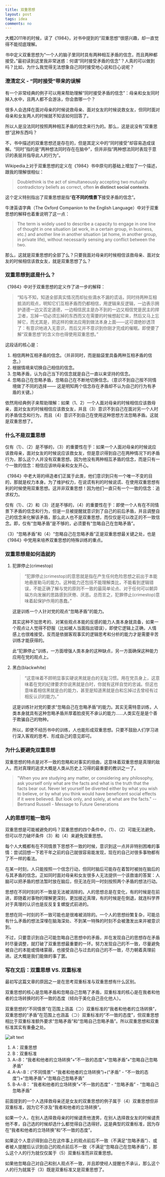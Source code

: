 ```yaml
---
title: 双重思想
layout: post
tags: idea
comments: no
---
```


<!-- 本文跟很久之前写的双重标准会有些重复的地方。 -->

大概2011年的时候，读了《1984》，对书中提到的“双重思想”很感兴趣，却一直觉得不能彻底理解。

书中定义双重思想为“一个人的脑子里同时具有两种相互矛盾的信念，而且两种都接受。”最初读到这里我非常迷惑：何谓“同时接受矛盾的信念”？人真的可以做到吗？比如，为什么我觉得无法想象自己同时接受地心说和日心说呢？

### 澄清定义 - “同时接受”带来的误解

有一个非常经典的例子可以用来帮助理解“同时接受矛盾的信念”：母亲和女友同时掉入水中，且两人都不会游泳，你会救哪一个？

很多人会选择在面对母亲的时候说救母亲、面对女友的时候说救女友，但同时面对母亲和女友两人的时候就不知该如何回答了。

所以人是没法同时按照两种相互矛盾的信念来行为的。那么，这是说没有“双重思想”这种东西吗？

不，书中描述的双重思想还是存在的，但是其定义中的“同时接受”却容易造成误解。“同时”指的是“两种想法同时存在在脑中”，但并非指“两种想法同时表现于意识的表层并指导此人的行为”。

Wikipedia上对于双重思想的定义在《1984》书中原句的基础上增加了一个描述，跟我的理解很相似：

> Doublethink is the act of simultaneously accepting two mutually contradictory beliefs as correct, often **in distinct social contexts**.

这个定义特别指出了双重思想是指“**在不同的情景下**接受矛盾的信念”。

牛津英语字典（The Oxford Companion to the English Language）中对于双重思想的解释也着重说明了这一点：

> The term is widely used to describe a capacity to engage in one line of thought in one situation (at work, in a certain group, in business, etc.) and another line in another situation (at home, in another group, in private life), without necessarily sensing any conflict between the two.

那么，这就是双重思想的全部了么？只要我面对母亲的时候相信该救母亲、面对女友的时候相信该救女友，就是双重思想了么？

### 双重思想到底是什么？

《1984》中对于双重思想的定义作了进一步的解释：

> “知与不知，知道全部真实情况而却扯些滴水不漏的谎话，同时持两种互相抵消的观点，明知它们互相矛盾而仍都相信，用逻辑来反逻辑，一边表示拥护道德一边又否定道德，一边相信民主是办不到的一边又相信党是民主的捍卫者，忘掉一切必须忘掉的东西而又在需要的时候想起它来，然后又马上忘掉它，而尤其是，把这样的做法应用到做法本身上面——这可谓绝妙透顶了：有意识地进入无意识，而后又并不意识到你刚才完成的催眠。即使要了解“双重思想”的含义你也得使用双重思想。”

这段话的核心是：

1. 相信两种互相矛盾的信念。（并非同时，而是脑袋里具备两种互相矛盾的信念。）
2. 根据情境来切换自己相信的信念。
3. 忽略矛盾，认为自己当下的信念就是自己一直以来坚持的信念。
4. 忽略自己在忽略矛盾，忽略自己在不断地切换信念。（意识不到自己按不同情境做了不同的选择 —— 这是明知两个信念存在矛盾却不认为自己的行为有矛盾的关键。）

依然用经典例子来帮助理解：如果（1、2）一个人面对母亲的时候相信应该救母亲，面对女友的时候相信应该救女友，并且（3）意识不到自己在面对另一个人时的矛盾信念和行为，而且（4）意识不到自己在使用这种思想方法忽略矛盾。这就是双重思想了。

### 什么不是双重思想

仅有（1）、（2）是不够的，（3）的重要性在于：如果一个人面对母亲的时候说应该救母亲，面对女友的时候说应该救女友，但是意识得到自己在两种情况下的矛盾行为，那么这个人并没有双重思想。因为他没有两种相互矛盾的信念，而是只有一个一致的信念：相信应该哄母亲和女友开心。

《1984》中老大哥的缔造者们正属于此类，他们意识到只有一个唯一不变的目的，那就是权力本身。为了维护权力，在说谎有利的时候说谎、在使用双重思想有利的时候使用双重思想。这并非双重思想！因为他们一直只有一个一致的信念：追求权力。

仅有（1）、（2）和（3）还是不够的，（4）的重要性在于：即使一个人有在不同情景下矛盾的信念和行为，但是一旦被提醒就意识到了自己的前后矛盾，并且调整自己的信念来化解该矛盾，那么此人也不是双重思想，而仅仅是可以改正的不一致信念。即，仅有“忽略矛盾”是不够的，必须要有“忽略自己在忽略矛盾”。

（3）“忽略矛盾”和（4）“忽略自己在忽略矛盾”正是双重思想最关键之处，也是《1984》中党用来培养双重思想的特殊训练的重点。

### 双重思想是如何造就的

1. 犯罪停止(crimestop) 

    > “犯罪停止(crimestop)的意思就是指在产生任何危险思想之前出于本能地悬崖勒马的能力。这种能力还包括不能理解类比，不能看到逻辑错误，不能正确了解与党的原则不一致的最简单论点、对于任何可以朝异端方向发展的思路感到厌倦、厌恶。总而言之，犯罪停止(crimestop)意味着起保护作用的愚蠢。”

    这是训练一个人针对党的观点“忽略矛盾”的能力。

    其实这种不加思考的、对某些观点本能的反感的能力人类本身就具备，如果一个观点让人觉得不舒服（比如被人当面指出错误），即使它逻辑上正确，人情感上也很难接受。反而是依据客观事实的逻辑思考和分析的能力才是需要辛苦训练才能获得的。

    此“犯罪停止”训练，一方面增强人类本身的这种缺点，另一方面确保这种能力应用在党的观点上。

2. 黑白(blackwhite)

    > “这意味着不顾明显事实硬说黑就是白的无耻习惯。用在党员身上，这意味着在党的纪律要求你说黑就是白时，你就有这样自觉的忠诚。但这也意味着相信黑就是白的能力，甚至是知道黑就是白和忘掉过去曾经有过相反认识的能力。”

    这是训练针对党的要求“忽略自己在忽略矛盾”的能力。其实无需特意训练，人类本身就具有这种忽略矛盾并厚着脸皮死不承认的能力……人类实在是是个善于欺骗自己的物种。

    所以，即使不经历书中的训练，人也能形成双重思想。只要不鼓励人们学习进行深入客观的思考、形成自己的意见即可。

### 为什么要避免双重思想

双重思想的特点是对不一致的忽略和对事实的扭曲，这意味着双重思想是真理的敌人。而对真理的追求大概是人类从历史上习得的最重要的教训之一了。

> "When you are studying any matter, or considering any philosophy, ask yourself only what are the facts and what is the truth that the facts bear out. Never let yourself be diverted either by what you wish to believe, or by what you think would have beneficent social effects if it were believed. But look only, and solely, at what are the facts." 
> -- Bertrand Russell - Message to Future Generations

### 人的思想可能一致吗

双重思想是可能被避免的吗？双重思想的四个条件中，（1）、（2）可能无法避免，但可以尽力破坏条件（3）和（4）来避免双重思想。

每个人大概都有在不同情景下思想不一致的时候，意识到这一点并非特别困难的事情：尝试回想一下若干年之前的自己就很容易能发现，现在的自己对很多事物都有了不一样的看法。

在某一时刻，人只能按照一个信念行动，但同时脑后可能存在着暂时被抛在脑后的与其矛盾的信念。正如同时面对母亲和女友很多人无法提供一个该救谁的答案：人脑可以把矛盾的想法暂时放在脑后，但无法在同一时刻按照两个矛盾的想法行动。

思想在不同时刻的不一致是无法被消除的。人的思想总是在变化，有的时候是在前进，即随着对事物的理解更深刻，更加接近真理，有的时候是在倒退，就连科学界对于真理的认识也是反反复复螺旋式前进的。

思想在同一时刻的不一致可能也是很难被消除的。一个人的思想纷繁复杂，可能总有什么矛盾的想法深埋在脑海深处、不到某一特殊的时刻不会被激发出来并被意识到。

不过，只要意识到自己可能忽略自己思想中的矛盾，并在发现自己的思想存在矛盾时尽量调整，就打破了双重思想最重要的一环。努力发现自己的不一致，尽量避免被自己的本能或情绪蒙蔽，也接受自己与过去的自己的不一致，尽力朝着真理前进。这大概是我们能做的事了罢。

### 写在文后：双重思想 VS. 双重标准

最初写这篇文章的原因之一是在思考双重标准与双重思想有什么区别。

双重思想的核心是忽略矛盾和忽略自己忽略了矛盾，双重标准的核心是在我者和他者的立场转换时的不一致的态度（倾向于美化自己丑化他人）。

双重思想的“不同情景”在范围上涵盖（⊃）双重标准的“我者和他者的立场转换”，双重思想的“矛盾”在范围上也涵盖（⊃）双重标准的“不一致的态度”，但双重思想相比于双重标准额外要求“忽略矛盾”和“忽略自己忽略矛盾”。所以双重思想和双重标准其实有重叠之处。

![alt text](https://upload.wikimedia.org/wikipedia/commons/d/da/Set_intersection.svg)

1. A：双重思想
2. B：双重标准
3. A∩B：“我者和他者的立场转换”+“不一致的态度”+“忽略矛盾”+“忽略自己忽略矛盾”
4. A-A∩B：(“不同情景” - “我者和他者的立场转换”)+(“矛盾” - “不一致的态度”)+“忽略矛盾”+“忽略自己忽略矛盾”
5. B-A∩B： “我者和他者的立场转换”+“不一致的态度” - “忽略矛盾” - “忽略自己忽略矛盾”

前面提到的一个人选择救母亲还是女友的双重思想的例子属于（4）双重思想但非双重标准，因为它不涉及“我者和他者的立场转换”。

如果一个人，在别人选择救母亲的时候谴责他渣男，在别人选择救女友的时候谴责他不孝，自己选的时候却选什么都觉得自己选得好。这是典型的双重标准，因为存在“我者和他者的立场转换”和“不一致的态度”。

如果这个人意识得到自己在这件事上的观点前后不一致（不满足“忽略矛盾”）、或者被人提醒后认识到自己的观点前后不一致（不满足“忽略自己在忽略矛盾”），那么这个人的行为就仅仅属于（5）双重标准而非双重思想。

如果他忽略自己对自己和别人观点不一致，并且即使经人提醒也不承认，那么这个人的行为就属于（3）既是双重标准又是双重思想了。

<!-- ####双重思想的定义
《1984》中对于双重思想的定义是：“一个人的脑子里同时具有两种相互矛盾的信念，而且两种都接受。”
值得注意的是：同时具有，并不意味着同时使用她们、按照它们来行为。
####解释
《1984》中对于定义做了进一步的解释：“知与不知，知道全部真实情况而却扯些滴水不漏的谎话，同时持两种互相抵消的观点，明知它们互相矛盾而仍都相信，用逻辑来反逻辑，一边表示拥护道德一边又否定道德，一边相信民主是办不到的一边又相信党是民主的捍卫者，忘掉一切必须忘掉的东西而又在需要的时候想起它来，然后又马上忘掉它，而尤其是，把这样的做法应用到做法本身上面——这可谓绝妙透顶了：有意识地进入无意识，而后又并不意识到你刚才完成的催眠。即使要了解“双重思想”的含义你也得使用双重思想。”

“党员不仅需要有正确的观点,而且需要正确的本能。要求他必须具备的各种信念和态度,有许多从来没有向他明确说明过,而且若要明确说明,势必暴露英社固有的内在矛盾。如果他是个天生正统的人——新话叫思想好(goodthinker)——他不论在什么情况下想也不用想,都会知道,正确的信念应该是什么,应该有什么感情。反正,在儿童时代就受到以犯罪停止(crimestop)、黑白(blackwhite)、双重思想(doublethink)这样的新话词汇为中心的细致的精神训练,使他不愿意也不能够对任何问题有太深太多的想法。

对于党员,不要求他有私人的感情,也不允许他有热情的减退。他应该生活在对外敌内奸感到仇恨、对胜利感到得意、对党的力量和英明感到五体投地的那种狂热情绪之中。他对简单乏味的生活所产生的不满,被有意识地引导到向外发泄出来,消失在两分钟仇恨这样的花样上。至于可能引起怀疑或造反倾向的思想,则用他早期受到的内心纪律训练而事先就加以扼杀了。这种训练的最初和最简单的一个阶段,新话叫做犯罪停止(crimestop),在孩子们很小的时候就可以进行。犯罪停止(crimestop)的意思就是指在产生任何危险思想之前出于本能地悬崖勒马的能力。这种能力还包括不能理解类比,不能看到逻辑错误,不能正确了解与英社原则不一致的最简单的论点、对于任何可以朝异端方向发展的思路感到厌倦、厌恶。总而言之,犯罪停止(crimestop)意味着起保护作用的愚蠢。但光是愚蠢还不够,还要保持充分正统,这就要求对自己的思维过程能加以控制,就象表演柔软体操的杂技演员控制自己身体一样。大洋国社会的根本信念是,老大哥全能,党一贯正确。但由于在现实生活中老大哥并不全能,党也并不一贯正确。这就需要在处理事实时要始终不懈地、时时刻刻地保持灵活性。这方面的一个关键字眼是黑白(blackwhite)。这个字眼象新话中的许多其他字眼一样,有两个相互矛盾的含义。用在对方身上,这意味着不顾明显事实硬说黑就是白的无耻习惯。用在党员身上,这意味着在党的纪律要求你说黑就是白时,你就有这样自觉的忠诚。但这也意味着相信黑就是白的能力,甚至是知道黑就是白和忘掉过去曾经有过相反认识的能力。这就要求不断窜改过去,而要窜改过去只有用那个实际上包括所有其他方法的思想方法才能做到;这在新话中叫做双重思想(doublethink)。”

“双重思想(doublethink)意味着在一个人的思想中同时保持并且接受两种相互矛盾的认识的能力。党内知识分子知道自己的记忆应向什么方向加以改变;因此他也知道他是在窜改现实。但是由于运用了双重思想,他也使自己相信现实并没有遭到侵犯。这个过程必须是自觉的,否则就不能有足够的精确性;但也必须是不自觉的,否则就会有弄虚作假的感觉,因此也有犯罪的感觉。双重思想是英社的核心思想,因为党的根本目的就是既要利用自觉欺骗,而同时又保持完全诚实的目标坚定性。有意说谎,但又真的相信这种谎言;忘掉可以拆穿这种谎言的事实,然后在必要的时候又从忘怀的深渊中把事实拉了出来,需要多久就维持多久;否认客观现实的存在,但与此同时又一直把所否认的现实估计在内——所有这一切都是绝对必要的,不可或缺。甚至在使用双重思想这个字眼的时候也必须运用双重思想。因为你使用这个字眼就是承认你在窜改现实;再来一下双重思想,你就擦掉了这个认识;如是反复,永无休止,谎言总是抢先真理一步。

过去所有的寡头政体所以丧失权力，或者是由于自己僵化，或者是由于软化。所谓僵化，就是它们变得愚蠢和狂妄起来，不能适应客观情况的变化，因而被推翻掉。所谓软化，就 是它们变得开明和胆怯起来，在应该使用武力的时候却作了让步，因此也被推翻掉了。那就是说，它们丧失权力或者是通过自觉，或者是通过不自觉。而党的成就是，它实行了一 种思想制度，能够使两种情况同时并存。党的统治要保持长久不衰，没有任何其他的思想基础。你要统治，而且要持续统治，你就必须要能够打乱现实的意识。因为统治的秘诀就是把相信自己的一贯正确同从过去错误汲取教训的能力结合起来。”

“没有人会为了废除权力而夺取权力。权力不是手段，权力是目的。” -->


<!-- 

一种情况是表面上看起来矛盾，实际上并没有矛盾。
站在老大哥的角度，他可以相信对民主的追求的同时，也相信对人民的欺骗和控制是实现民主的手段，这两者没有矛盾，因为老大哥眼里最终实现的民主是未来的民主或者部分的民主，他或者相信民主在当下是不可能的，或者相信彻底的民主是不可能的。
站在老大哥的角度，他也可以如书中所说相信权力是唯一和终极的追求。

一种情况是确实两种信念是矛盾的，但是使用者意识不到矛盾。
	一种情况是表面上的信念看起来矛盾，实际上思想深处的信念并非如是，也不存在矛盾。使用者只是在适当的时候使用对自己有利的信念，实际上他相信的是对自己有利，而非具体的信念。
	一种情况是使用者受到如书中所描述的训练，导致在某些情景下按相反的信念行事。



一方面，我相信人们应该消除偏见（包括种族偏见，性别偏见，民族偏见，国家偏见等等），另一方面，我仍然相信作为一国之民，应该努力增强自己的国家，至少是完全从实用的角度来看也应该这么做。

关键就在于不同时和不同情境！时间和情境只要一方面不同人就可以根据  不同的信念来行为。

商人一方面赚钱，政客一方面攫取权力，另一方面又随时转换成发自内心的相信为人民服务、为社会做贡献。一方面随时享受“身为人上人”的优越感，一方面在其可能表现出来对别人造成危害的时候立即停止并真心诚意的转换为爱人如己。更深层的信念其实是：认为在不伤害别人的时候享受一下无可厚非，认为人性中的弱点不能消除、认为别人都是这样。一方面满足自己的欲望，另一方面随时转换成爱人如己。


自我欺骗，停止思考，忽视矛盾，等等。一般人们在认知失调的时候，会尽力寻找一致，停止这个过程就是双重思想吗？

如果双重思想并不真的存在，或者并不真的广泛存在，那么讨论它有意义吗？如果没有意义，那么讨论什么有意义？日常生活中类似双重思想的行为吗？它到底是什么？
应该如何对待？自己应该实行双重思想吗？如何对待别人实行双重思想？


经常会跟双重标准混淆。一定程度上也有联系。




Never let yourself be diverted by what you wish to believe : not by your emotions, not by your position in some issue, not by what other people want you to believe, not by what you think if you believe it other people will be happy! 

There are problems in this statement, such as, are facts people's interpretations? how to love? 

Writing and talking is not about providing a final, correct, perfect answer to any matter or issue, but an approaching procedure to truth.   -->

<!---
很多成功的企业都玩这一套，为自己讲一个动听的故事，包含“努力、奉献、机缘、天分”等等美好的事物，却不谈商业竞争的残酷、决策中的黑幕，并不是因为他们欺骗大家，而是他们确实两者都相信，既相信那些看起来美好的事物是不可或缺的，又同时心狠手辣的解决残酷的竞争带来的各种问题。他们是实用主义者，他们明白美好的事物说出来会有积极的效果，所以只说了其中的一部分，所有的宣传都是如此，从公司到政权。-->



